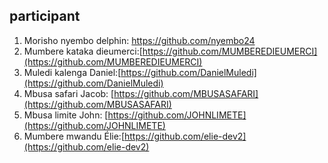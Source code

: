 
## participant
1. Morisho nyembo delphin: [https://github.com/nyembo24 ](https://github.com/nyembo24)
2. Mumbere kataka dieumerci:[https://github.com/MUMBEREDIEUMERCI](https://github.com/MUMBEREDIEUMERCI)
3. Muledi kalenga Daniel:[https://github.com/DanielMuledi](https://github.com/DanielMuledi)
4. Mbusa safari Jacob: [https://github.com/MBUSASAFARI](https://github.com/MBUSASAFARI)
5. Mbusa limite John: [https://github.com/JOHNLIMETE](https://github.com/JOHNLIMETE)
6. Mumbere mwandu Élie:[https://github.com/elie-dev2](https://github.com/elie-dev2)
